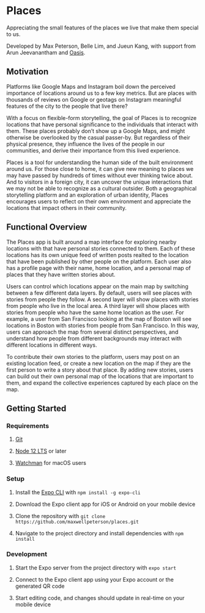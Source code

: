 # Places

Appreciating the small features of the places we live that make them special to us.

Developed by Max Peterson, Belle Lim, and Jueun Kang, with support from Arun Jeevanantham and [Oasis](https://www.oasisneu.com/).

## Motivation

Platforms like Google Maps and Instagram boil down the perceived importance of locations around us to a few key metrics. But are places with thousands of reviews on Google or geotags on Instagram meaningful features of the city to the people that live there?

With a focus on flexible-form storytelling, the goal of Places is to recognize locations that have personal significance to the individuals that interact with them. These places probably don’t show up a Google Maps, and might otherwise be overlooked by the casual passer-by. But regardless of their physical presence, they influence the lives of the people in our communities, and derive their importance from this lived experience.

Places is a tool for understanding the human side of the built environment around us. For those close to home, it can give new meaning to places we may have passed by hundreds of times without ever thinking twice about. And to visitors in a foreign city, it can uncover the unique interactions that we may not be able to recognize as a cultural outsider. Both a geographical storytelling platform and an exploration of urban identity, Places encourages users to reflect on their own environment and appreciate the locations that impact others in their community.

## Functional Overview

The Places app is built around a map interface for exploring nearby locations with that have personal stories connected to them. Each of these locations has its own unique feed of written posts realted to the location that have been published by other people on the platform. Each user also has a profile page with their name, home location, and a personal map of places that they have written stories about.

Users can control which locations appear on the main map by switching between a few different data layers. By default, users will see places with stories from people they follow. A second layer will show places with stories from people who live in the local area. A third layer will show places with stories from people who have the same home location as the user. For example, a user from San Francisco looking at the map of Boston will see locations in Boston with stories from people from San Francisco. In this way, users can approach the map from several distinct perspectives, and understand how people from different backgrounds may interact with different locations in different ways.

To contribute their own stories to the platform, users may post on an existing location feed, or create a new location on the map if they are the first person to write a story about that place. By adding new stories, users can build out their own personal map of the locations that are important to them, and expand the collective experiences captured by each place on the map.

## Getting Started

### Requirements

1. [Git](https://git-scm.com/)

2. [Node 12 LTS](https://nodejs.org/en/download/) or later

3. [Watchman](https://facebook.github.io/watchman/docs/install#buildinstall) for macOS users

### Setup

1. Install the [Expo CLI](https://expo.io/) with `npm install -g expo-cli`

2. Download the Expo client app for iOS or Android on your mobile device

3. Clone the repository with `git clone https://github.com/maxwellpeterson/places.git`

4. Navigate to the project directory and install dependencies with `npm install`

### Development

1. Start the Expo server from the project directory with `expo start`

2. Connect to the Expo client app using your Expo account or the generated QR code

3. Start editing code, and changes should update in real-time on your mobile device